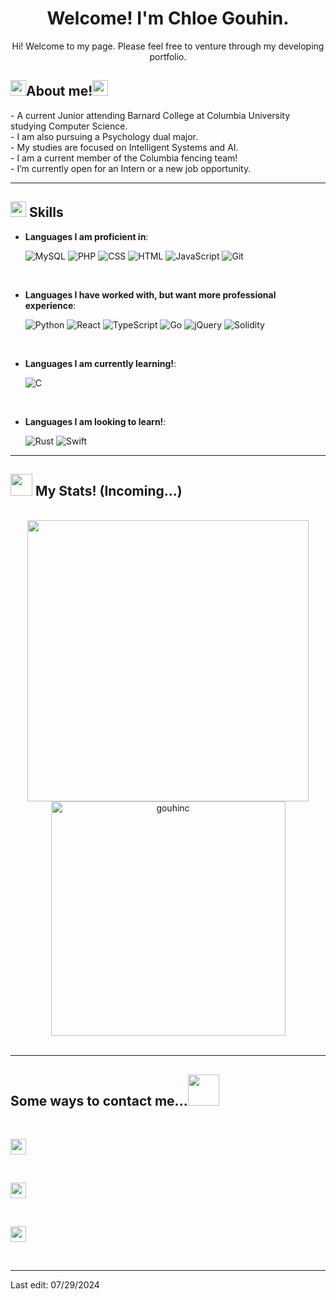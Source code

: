 <!--
**gouhinc/gouhinc** is a ✨ _special_ ✨ repository because its `README.md` (this file) appears on your GitHub profile.

Here are some ideas to get you started:

- 🔭 I’m currently working on ...
- 👯 I’m looking to collaborate on ...
- 🤔 I’m looking for help with ...
- 💬 Ask me about ...
- 😄 Pronouns: ...
- ⚡ Fun fact: ...
-->

<h1 align="center"><b>Welcome! I'm Chloe Gouhin.</b></h1>

<p align='center'>
	Hi! Welcome to my page. Please feel free to venture through my developing portfolio.
<p/>

## <img src="https://media.giphy.com/media/Vf3ZKdillTMOOaOho0/giphy.gif" width ="25"><b>About me!</b><img src="https://media.giphy.com/media/Vf3ZKdillTMOOaOho0/giphy.gif" width ="25">

<p>
	- A current Junior attending Barnard College at Columbia University studying Computer Science. <br>
	- I am also pursuing a Psychology dual major. <br>
	- My studies are focused on Intelligent Systems and AI. <br>
	- I am a current member of the Columbia fencing team! <br>
	- I’m currently open for an Intern or a new job opportunity.
</p>

<hr>

## <img src="https://media.giphy.com/media/ksE9feSa2b4V2GYwY4/giphy.gif" width ="25"><b> Skills</b>

<p align="center">

- **Languages I am proficient in**:

	![MySQL](https://img.shields.io/badge/MySQL-4c7b9d.svg?style=for-the-badge&logo=mysql&logoColor=white)
	![PHP](https://img.shields.io/badge/php-7A86B8.svg?style=for-the-badge&logo=php&logoColor=white)
	![CSS](https://img.shields.io/badge/CSS3-2196F3.svg?style=for-the-badge&logo=CSS3&logoColor=white)
	![HTML](https://img.shields.io/badge/HTML-E54D27.svg?style=for-the-badge&logo=HTML5&logoColor=white)
	![JavaScript](https://img.shields.io/badge/JavaScript-FFDF00.svg?style=for-the-badge&logo=javascript&logoColor=black)
	![Git](https://img.shields.io/badge/Git-E84E32.svg?style=for-the-badge&logo=git&logoColor=white)

<br>

- **Languages I have worked with, but want more professional experience**:

	![Python](https://img.shields.io/badge/Python%20-%2314354C.svg?style=for-the-badge&logo=python&logoColor=white)
	![React](https://img.shields.io/badge/React-5FD3F3.svg?style=for-the-badge&logo=react&logoColor=black)
	![TypeScript](https://img.shields.io/badge/TypeScript-2F74C0.svg?style=for-the-badge&logo=typescript&logoColor=white)
	![Go](https://img.shields.io/badge/Go-09A7D0.svg?style=for-the-badge&logo=go&logoColor=white)
	![jQuery](https://img.shields.io/badge/jQuery-75D0F7.svg?style=for-the-badge&logo=jquery&logoColor=black)
	![Solidity](https://img.shields.io/badge/solidity-1C1C1C.svg?style=for-the-badge&logo=solidity&logoColor=white)

<br>	

- **Languages I am currently learning!**:

	![C](https://img.shields.io/badge/C-6195CC.svg?style=for-the-badge&logo=C&logoColor=white)

<br>

- **Languages I am looking to learn!**:

	![Rust](https://img.shields.io/badge/Rust-F04F12.svg?style=for-the-badge&logo=rust&logoColor=white)
	![Swift](https://img.shields.io/badge/Swift-EB6539.svg?style=for-the-badge&logo=Swift&logoColor=white)
	
</p>

<hr>

## <img src="https://media.giphy.com/media/LcVGi2AGaU6Pj9Z0l4/giphy.gif" width="35"><b> My Stats! (Incoming...) </b>

<br>

<div align="center">

<a href="https://github.com/gouhinc">
  <img src="https://github-readme-stats.vercel.app/api?username=gouhinc&include_all_commits=true&count_private=true&show_icons=true&theme=swift" width="450"/>

<br>

  <img src="https://github-readme-stats.vercel.app/api/top-langs?username=gouhinc&show_icons=true&locale=en&layout=compact&theme=swift" width="375"  alt="gouhinc"/>
</a>
	
</div>

<br>

<hr>

## <b>Some ways to contact me...</b><img src="https://media.giphy.com/media/3ohzdVzWCL4YgCcXp6/giphy.gif" width ="50">
<br>
	
<div align='left'>

<a href="https://www.linkedin.com/in/chloe-gouhin-6874051b1"><img src="https://img.shields.io/badge/linkedin: Chloe Gouhin-%230077B5.svg?&style=for-the-badge&logo=linkedin&logoColor=white" height=25></a>

<br>

<a href="mailto:gouhinchloe@gmail.com?subject=%20Hello%20from%20Github!"><img src="https://img.shields.io/badge/Gmail: gouhinchloe@gmail.com-D74F43.svg?style=for-the-badge&logo=gmail&logoColor=white" height=25></a>

<br>

<a href="mailto:cgouhin@hotmail.com?subject=%20Hello%20from%20Github!"><img src="https://img.shields.io/badge/Outlook: cgouhin@hotmail.com-1D6DB1.svg?style=for-the-badge&logo=microsoftoutlook&logoColor=white" height=25></a>

</div>

<br>
	
<hr>

Last edit: 07/29/2024
